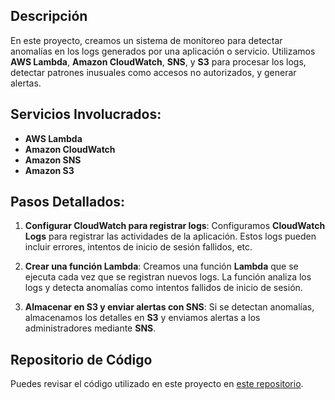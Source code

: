 ## Descripción

En este proyecto, creamos un sistema de monitoreo para detectar anomalías en los logs generados por una aplicación o servicio. Utilizamos **AWS Lambda**, **Amazon CloudWatch**, **SNS**, y **S3** para procesar los logs, detectar patrones inusuales como accesos no autorizados, y generar alertas.

## Servicios Involucrados:

- **AWS Lambda**
- **Amazon CloudWatch**
- **Amazon SNS**
- **Amazon S3**

## Pasos Detallados:

1. **Configurar CloudWatch para registrar logs**:
   Configuramos **CloudWatch Logs** para registrar las actividades de la aplicación. Estos logs pueden incluir errores, intentos de inicio de sesión fallidos, etc.

2. **Crear una función Lambda**:
   Creamos una función **Lambda** que se ejecuta cada vez que se registran nuevos logs. La función analiza los logs y detecta anomalías como intentos fallidos de inicio de sesión.

3. **Almacenar en S3 y enviar alertas con SNS**:
   Si se detectan anomalías, almacenamos los detalles en **S3** y enviamos alertas a los administradores mediante **SNS**.

## Repositorio de Código

Puedes revisar el código utilizado en este proyecto en [este repositorio](https://github.com/username/proyecto1).
